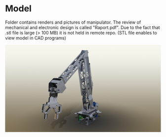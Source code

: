 # Model
Folder contains renders and pictures of manipulator. The review of mechanical and electronic design is called "Raport.pdf". Due to the fact that .stl file is large (> 100 MB) it is not held in remote repo. (STL file enables to view model in CAD programs)

![alt text](https://github.com/Cinek28/Manipulator/raw/master/Model/Manipulator.JPG "Render of manipulator's CAD model")
